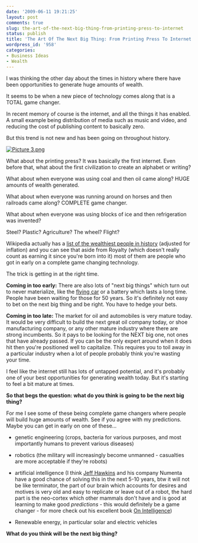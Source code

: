 ```yaml
---
date: '2009-06-11 19:21:25'
layout: post
comments: true
slug: the-art-of-the-next-big-thing-from-printing-press-to-internet
status: publish
title: 'The Art Of The Next Big Thing: From Printing Press To Internet'
wordpress_id: '958'
categories:
- Business Ideas
- Wealth
---
```


I was thinking the other day about the times in history where there have been opportunities to generate huge amounts of wealth.

It seems to be when a new piece of technology comes along that is a TOTAL game changer.

In recent memory of course is the internet, and all the things it has enabled. A small example being distribution of media such as music and video, and reducing the cost of publishing content to basically zero.

But this trend is not new and has been going on throughout history.

[![Picture 3.png](http://s3.amazonaws.com/oldbloguploads/2009/06/picture-3.png)](http://en.wikipedia.org/wiki/List_of_most_wealthy_historical_figures)

What about the printing press? It was basically the first internet. Even before that, what about the first civilization to create an alphabet or writing?

What about when everyone was using coal and then oil came along? HUGE amounts of wealth generated.

What about when everyone was running around on horses and then railroads came along? COMPLETE game changer.

What about when everyone was using blocks of ice and then refrigeration was invented?

Steel? Plastic? Agriculture? The wheel? Flight?

Wikipedia actually has a [list of the wealthiest people in history](http://en.wikipedia.org/wiki/List_of_most_wealthy_historical_figures) (adjusted for inflation) and you can see that aside from Royalty (which doesn't really count as earning it since you're born into it) most of them are people who got in early on a complete game changing technology.

The trick is getting in at the right time.

**Coming in too early:** There are also lots of "next big things" which turn out to never materialize, like the [flying car](http://en.wikipedia.org/wiki/Flying_car_(aircraft)) or a battery which lasts a long time. People have been waiting for those for 50 years. So it's definitely not easy to bet on the next big thing and be right. You have to hedge your bets.

**Coming in too late:** The market for oil and automobiles is very mature today. It would be very difficult to build the next great oil company today, or shoe manufacturing company, or any other mature industry where there are strong incumbents. So it pays to be looking for the NEXT big one, not ones that have already passed. If you can be the only expert around when it does hit then you're positioned well to capitalize. This requires you to toil away in a particular industry when a lot of people probably think you're wasting your time.

I feel like the internet still has lots of untapped potential, and it's probably one of your best opportunities for generating wealth today. But it's starting to feel a bit mature at times.

**So that begs the question: what do you think is going to be the next big thing?**

For me I see some of these being complete game changers where people will build huge amounts of wealth. See if you agree with my predictions. Maybe you can get in early on one of these...



	
  * genetic engineering (crops, bacteria for various purposes, and most importantly humans to prevent various diseases)

	
  * robotics (the military will increasingly become unmanned - casualties are more acceptable if they're robots)

	
  * artificial intelligence (I think [Jeff Hawkins](http://en.wikipedia.org/wiki/Jeff_Hawkins) and his company Numenta have a good chance of solving this in the next 5-10 years, btw it will not be like terminator, the part of our brain which accounts for desires and motives is very old and easy to replicate or leave out of a robot, the hard part is the neo-cortex which other mammals don't have and is good at learning to make good _predictions_ - this would definitely be a game changer - for more check out his excellent book [On Intelligence](http://www.amazon.com/gp/product/0805078533?ie=UTF8&tag=httpwwwstartb-20&linkCode=as2&camp=1789&creative=390957&creativeASIN=0805078533))

	
  * Renewable energy, in particular solar and electric vehicles


**What do you think will be the next big thing?**
